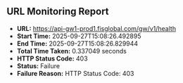## URL Monitoring Report

- **URL:** https://api-gw1-prod1.fisglobal.com/gw/v1/health
- **Start Time:** 2025-09-27T15:08:26.492895
- **End Time:** 2025-09-27T15:08:26.829944
- **Total Time Taken:** 0.337049 seconds
- **HTTP Status Code:** 403
- **Status:** Failure
- **Failure Reason:** HTTP Status Code: 403
